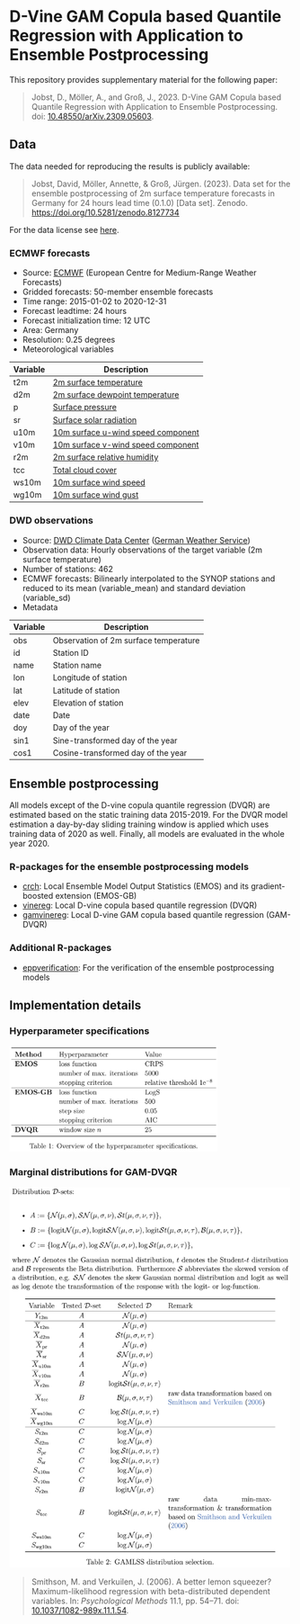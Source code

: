 
# D-Vine GAM Copula based Quantile Regression with Application to Ensemble Postprocessing

This repository provides supplementary material for the following paper:

> Jobst, D., Möller, A., and Groß, J., 2023. D-Vine GAM Copula based
> Quantile Regression with Application to Ensemble Postprocessing. doi:
> [10.48550/arXiv.2309.05603](https://arxiv.org/abs/2309.05603).

## Data

The data needed for reproducing the results is publicly available:

> Jobst, David, Möller, Annette, & Groß, Jürgen. (2023). Data set for
> the ensemble postprocessing of 2m surface temperature forecasts in
> Germany for 24 hours lead time (0.1.0) \[Data set\]. Zenodo.
> <https://doi.org/10.5281/zenodo.8127734>

For the data license see
[here](https://github.com/jobstdavid/paper_gamvinereg/DATA_LICENSE.txt).

### ECMWF forecasts

-   Source: [ECMWF](https://www.ecmwf.int) (European Centre for
    Medium-Range Weather Forecasts)
-   Gridded forecasts: 50-member ensemble forecasts
-   Time range: 2015-01-02 to 2020-12-31
-   Forecast leadtime: 24 hours
-   Forecast initialization time: 12 UTC
-   Area: Germany
-   Resolution: 0.25 degrees
-   Meteorological variables

| Variable | Description                                                                                         |
|----------|-----------------------------------------------------------------------------------------------------|
| t2m      | [2m surface temperature](https://codes.ecmwf.int/grib/param-db/?id=167)                             |
| d2m      | [2m surface dewpoint temperature](https://codes.ecmwf.int/grib/param-db/?id=168)                    |
| p        | [Surface pressure](https://codes.ecmwf.int/grib/param-db/?id=134)                                   |
| sr       | [Surface solar radiation](https://codes.ecmwf.int/grib/param-db/?id=176)                            |
| u10m     | [10m surface u-wind speed component](https://codes.ecmwf.int/grib/param-db/?id=165)                 |
| v10m     | [10m surface v-wind speed component](https://codes.ecmwf.int/grib/param-db/?id=166)                 |
| r2m      | [2m surface relative humidity](https://doi.org/10.1175/1520-0450(1996)035%3C0601:IMFAOS%3E2.0.CO;2) |
| tcc      | [Total cloud cover](https://codes.ecmwf.int/grib/param-db/?id=164)                                  |
| ws10m    | [10m surface wind speed](https://confluence.ecmwf.int/pages/viewpage.action?pageId=133262398)       |
| wg10m    | [10m surface wind gust](https://codes.ecmwf.int/grib/param-db/?id=49)                               |

### DWD observations

-   Source: [DWD Climate Data
    Center](https://opendata.dwd.de/climate_environment/CDC/observations_germany/climate/hourly/air_temperature/historical/BESCHREIBUNG_obsgermany_climate_hourly_tu_historical_de.pdf)
    ([German Weather Service](https://www.dwd.de))
-   Observation data: Hourly observations of the target variable (2m
    surface temperature)
-   Number of stations: 462
-   ECMWF forecasts: Bilinearly interpolated to the SYNOP stations and
    reduced to its mean (variable\_mean) and standard deviation
    (variable\_sd)
-   Metadata

| Variable | Description                           |
|----------|---------------------------------------|
| obs      | Observation of 2m surface temperature |
| id       | Station ID                            |
| name     | Station name                          |
| lon      | Longitude of station                  |
| lat      | Latitude of station                   |
| elev     | Elevation of station                  |
| date     | Date                                  |
| doy      | Day of the year                       |
| sin1     | Sine-transformed day of the year      |
| cos1     | Cosine-transformed day of the year    |

## Ensemble postprocessing

All models except of the D-vine copula quantile regression (DVQR) are
estimated based on the static training data 2015-2019. For the DVQR
model estimation a day-by-day sliding training window is applied which
uses training data of 2020 as well. Finally, all models are evaluated in
the whole year 2020.

### R-packages for the ensemble postprocessing models

-   [crch](https://cran.r-project.org/web/packages/crch/index.html):
    Local Ensemble Model Output Statistics (EMOS) and its
    gradient-boosted extension (EMOS-GB)
-   [vinereg](https://cran.r-project.org/web/packages/vinereg/index.html):
    Local D-vine copula based quantile regression (DVQR)
-   [gamvinereg](https://github.com/jobstdavid/gamvinereg): Local D-vine
    GAM copula based quantile regression (GAM-DVQR)

### Additional R-packages

-   [eppverification](https://github.com/jobstdavid/eppverification):
    For the verification of the ensemble postprocessing models

## Implementation details

### Hyperparameter specifications

<img src="figures/tab1.jpg" width="370">

### Marginal distributions for GAM-DVQR

<img src="figures/tab2.jpg" width="500">

> Smithson, M. and Verkuilen, J. (2006). A better lemon squeezer?
> Maximum-likelihood regression with beta-distributed dependent
> variables. In: *Psychological Methods* 11.1, pp. 54–71. doi:
> [10.1037/1082-989x.11.1.54](http://doi.org/10.1037/1082-989x.11.1.54).
